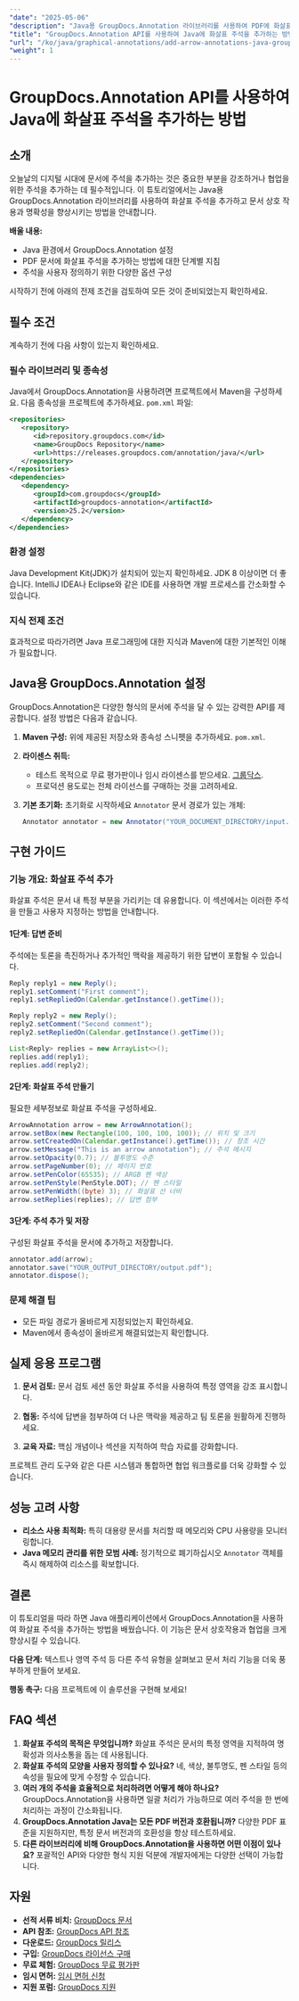 ```yaml
---
"date": "2025-05-06"
"description": "Java용 GroupDocs.Annotation 라이브러리를 사용하여 PDF에 화살표 주석을 효율적으로 추가하는 방법을 알아보세요. 문서의 명확성과 협업을 향상시켜 보세요."
"title": "GroupDocs.Annotation API를 사용하여 Java에 화살표 주석을 추가하는 방법"
"url": "/ko/java/graphical-annotations/add-arrow-annotations-java-groupdocs/"
"weight": 1
---
```


# GroupDocs.Annotation API를 사용하여 Java에 화살표 주석을 추가하는 방법

## 소개

오늘날의 디지털 시대에 문서에 주석을 추가하는 것은 중요한 부분을 강조하거나 협업을 위한 주석을 추가하는 데 필수적입니다. 이 튜토리얼에서는 Java용 GroupDocs.Annotation 라이브러리를 사용하여 화살표 주석을 추가하고 문서 상호 작용과 명확성을 향상시키는 방법을 안내합니다.

**배울 내용:**
- Java 환경에서 GroupDocs.Annotation 설정
- PDF 문서에 화살표 주석을 추가하는 방법에 대한 단계별 지침
- 주석을 사용자 정의하기 위한 다양한 옵션 구성

시작하기 전에 아래의 전제 조건을 검토하여 모든 것이 준비되었는지 확인하세요.

## 필수 조건

계속하기 전에 다음 사항이 있는지 확인하세요.

### 필수 라이브러리 및 종속성
Java에서 GroupDocs.Annotation을 사용하려면 프로젝트에서 Maven을 구성하세요. 다음 종속성을 프로젝트에 추가하세요. `pom.xml` 파일:

```xml
<repositories>
   <repository>
      <id>repository.groupdocs.com</id>
      <name>GroupDocs Repository</name>
      <url>https://releases.groupdocs.com/annotation/java/</url>
   </repository>
</repositories>
<dependencies>
   <dependency>
      <groupId>com.groupdocs</groupId>
      <artifactId>groupdocs-annotation</artifactId>
      <version>25.2</version>
   </dependency>
</dependencies>
```

### 환경 설정
Java Development Kit(JDK)가 설치되어 있는지 확인하세요. JDK 8 이상이면 더 좋습니다. IntelliJ IDEA나 Eclipse와 같은 IDE를 사용하면 개발 프로세스를 간소화할 수 있습니다.

### 지식 전제 조건
효과적으로 따라가려면 Java 프로그래밍에 대한 지식과 Maven에 대한 기본적인 이해가 필요합니다.

## Java용 GroupDocs.Annotation 설정

GroupDocs.Annotation은 다양한 형식의 문서에 주석을 달 수 있는 강력한 API를 제공합니다. 설정 방법은 다음과 같습니다.

1. **Maven 구성:**
   위에 제공된 저장소와 종속성 스니펫을 추가하세요. `pom.xml`.

2. **라이센스 취득:**
   - 테스트 목적으로 무료 평가판이나 임시 라이센스를 받으세요. [그룹닥스](https://purchase.groupdocs.com/temporary-license/).
   - 프로덕션 용도로는 전체 라이선스를 구매하는 것을 고려하세요.

3. **기본 초기화:**
   초기화로 시작하세요 `Annotator` 문서 경로가 있는 개체:

   ```java
   Annotator annotator = new Annotator("YOUR_DOCUMENT_DIRECTORY/input.pdf");
   ```

## 구현 가이드

### 기능 개요: 화살표 주석 추가
화살표 주석은 문서 내 특정 부분을 가리키는 데 유용합니다. 이 섹션에서는 이러한 주석을 만들고 사용자 지정하는 방법을 안내합니다.

#### 1단계: 답변 준비 
주석에는 토론을 촉진하거나 추가적인 맥락을 제공하기 위한 답변이 포함될 수 있습니다.

```java
Reply reply1 = new Reply();
reply1.setComment("First comment");
reply1.setRepliedOn(Calendar.getInstance().getTime());

Reply reply2 = new Reply();
reply2.setComment("Second comment");
reply2.setRepliedOn(Calendar.getInstance().getTime());

List<Reply> replies = new ArrayList<>();
replies.add(reply1);
replies.add(reply2);
```

#### 2단계: 화살표 주석 만들기 
필요한 세부정보로 화살표 주석을 구성하세요.

```java
ArrowAnnotation arrow = new ArrowAnnotation();
arrow.setBox(new Rectangle(100, 100, 100, 100)); // 위치 및 크기
arrow.setCreatedOn(Calendar.getInstance().getTime()); // 창조 시간
arrow.setMessage("This is an arrow annotation"); // 주석 메시지
arrow.setOpacity(0.7); // 불투명도 수준
arrow.setPageNumber(0); // 페이지 번호
arrow.setPenColor(65535); // ARGB 펜 색상
arrow.setPenStyle(PenStyle.DOT); // 펜 스타일
arrow.setPenWidth((byte) 3); // 화살표 선 너비
arrow.setReplies(replies); // 답변 첨부
```

#### 3단계: 주석 추가 및 저장 
구성된 화살표 주석을 문서에 추가하고 저장합니다.

```java
annotator.add(arrow);
annotator.save("YOUR_OUTPUT_DIRECTORY/output.pdf");
annotator.dispose();
```

### 문제 해결 팁
- 모든 파일 경로가 올바르게 지정되었는지 확인하세요.
- Maven에서 종속성이 올바르게 해결되었는지 확인합니다.

## 실제 응용 프로그램

1. **문서 검토:**
   문서 검토 세션 동안 화살표 주석을 사용하여 특정 영역을 강조 표시합니다.
   
2. **협동:**
   주석에 답변을 첨부하여 더 나은 맥락을 제공하고 팀 토론을 원활하게 진행하세요.
3. **교육 자료:**
   핵심 개념이나 섹션을 지적하여 학습 자료를 강화합니다.

프로젝트 관리 도구와 같은 다른 시스템과 통합하면 협업 워크플로를 더욱 강화할 수 있습니다.

## 성능 고려 사항
- **리소스 사용 최적화:** 특히 대용량 문서를 처리할 때 메모리와 CPU 사용량을 모니터링합니다.
- **Java 메모리 관리를 위한 모범 사례:** 정기적으로 폐기하십시오 `Annotator` 객체를 즉시 해제하여 리소스를 확보합니다.

## 결론
이 튜토리얼을 따라 하면 Java 애플리케이션에서 GroupDocs.Annotation을 사용하여 화살표 주석을 추가하는 방법을 배웠습니다. 이 기능은 문서 상호작용과 협업을 크게 향상시킬 수 있습니다.

**다음 단계:**
텍스트나 영역 주석 등 다른 주석 유형을 살펴보고 문서 처리 기능을 더욱 풍부하게 만들어 보세요.

**행동 촉구:** 다음 프로젝트에 이 솔루션을 구현해 보세요!

## FAQ 섹션

1. **화살표 주석의 목적은 무엇입니까?**
   화살표 주석은 문서의 특정 영역을 지적하여 명확성과 의사소통을 돕는 데 사용됩니다.
2. **화살표 주석의 모양을 사용자 정의할 수 있나요?**
   네, 색상, 불투명도, 펜 스타일 등의 속성을 필요에 맞게 수정할 수 있습니다.
3. **여러 개의 주석을 효율적으로 처리하려면 어떻게 해야 하나요?**
   GroupDocs.Annotation을 사용하면 일괄 처리가 가능하므로 여러 주석을 한 번에 처리하는 과정이 간소화됩니다.
4. **GroupDocs.Annotation Java는 모든 PDF 버전과 호환됩니까?**
   다양한 PDF 표준을 지원하지만, 특정 문서 버전과의 호환성을 항상 테스트하세요.
5. **다른 라이브러리에 비해 GroupDocs.Annotation을 사용하면 어떤 이점이 있나요?**
   포괄적인 API와 다양한 형식 지원 덕분에 개발자에게는 다양한 선택이 가능합니다.

## 자원
- **선적 서류 비치:** [GroupDocs 문서](https://docs.groupdocs.com/annotation/java/)
- **API 참조:** [GroupDocs API 참조](https://reference.groupdocs.com/annotation/java/)
- **다운로드:** [GroupDocs 릴리스](https://releases.groupdocs.com/annotation/java/)
- **구입:** [GroupDocs 라이선스 구매](https://purchase.groupdocs.com/buy)
- **무료 체험:** [GroupDocs 무료 평가판](https://releases.groupdocs.com/annotation/java/)
- **임시 면허:** [임시 면허 신청](https://purchase.groupdocs.com/temporary-license/)
- **지원 포럼:** [GroupDocs 지원](https://forum.groupdocs.com/c/annotation/)